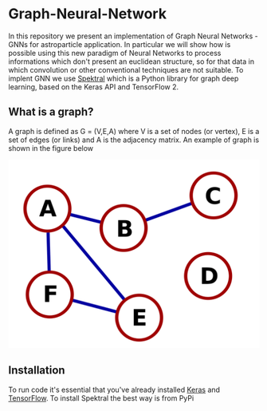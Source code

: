 # Graph-Neural-Network
In this repository we present an implementation of Graph Neural Networks - GNNs for astroparticle application. In particular we will show how is possible using this new paradigm of Neural Networks to process informations which don't present an euclidean structure, so for that data in which convolution or other conventional techniques are not suitable. 
To implent GNN we use [Spektral](https://github.com/danielegrattarola/spektral#readme) which is a Python library for graph deep learning, based on the Keras API and TensorFlow 2. 

## What is a graph?

A graph is defined as G = (V,E,A) where V is a set of nodes (or vertex), E is a set of edges (or links) and A is the adjacency matrix. An example of graph is shown in the figure below

![Example of graph](./images/graph.png)


## Installation 

To run code it's essential that you've already installed [Keras](https://github.com/keras-team/keras) and [TensorFlow](https://github.com/tensorflow/tensorflow). To install Spektral the best way is from PyPi
